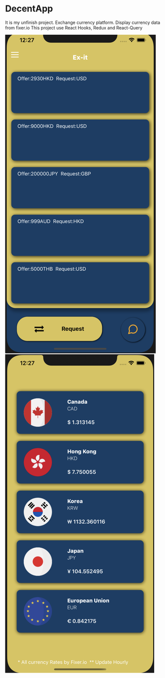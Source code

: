 # DecentApp

It is my unfinish project. 
Exchange currency platform. Display currency data from fixer.io
This project use React Hooks, Redux and React-Query


![alt text](https://github.com/NicholasAggerLui/DecentApp/blob/main/assets/Screenshot%202020-10-22%20at%2012.27.51%20AM.png)
![alt text](https://github.com/NicholasAggerLui/DecentApp/blob/main/assets/Screenshot%202020-10-22%20at%2012.27.29%20AM.png)

